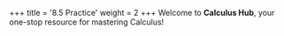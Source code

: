 +++
title = '8.5 Practice'
weight = 2
+++
Welcome to **Calculus Hub**, your one-stop resource for mastering Calculus!
